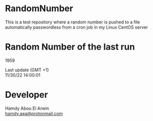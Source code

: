 # RandomNumber    
This is a test repository where a random number is pushed to a file automatically passwordless from a cron job in my Linux CentOS server    
# Random Number of the last run   
1959
      
Last update (GMT +1)    
11/30/22 14:00:01
# Developer    
Hamdy Abou El Anein   
hamdy.aea@protonmail.com
